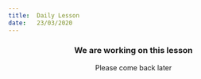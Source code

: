 ```yaml
---
title:  Daily Lesson
date:   23/03/2020
---
```


### <center>We are working on this lesson</center>
<center>Please come back later</center>